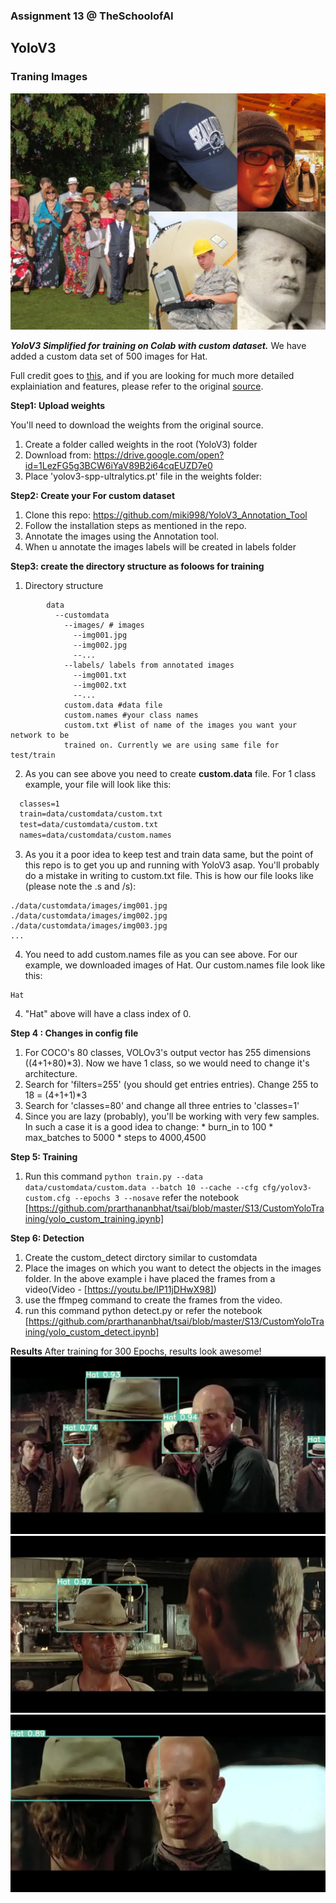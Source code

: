 ### Assignment 13 @ TheSchoolofAI
## YoloV3

### Traning Images
![alt text](https://github.com/prarthananbhat/tsai/blob/master/S13/CustomYoloTraining/train_images_sample%20(1).jpg?raw=true")


***YoloV3 Simplified for training on Colab with custom dataset.***
We have added a custom data set of 500 images for Hat. 

Full credit goes to [this](https://github.com/ultralytics/yolov3), and if you are looking for much more detailed explainiation and features, please refer to the original [source](https://github.com/ultralytics/yolov3). 

**Step1: Upload weights**

You'll need to download the weights from the original source. 
   1. Create a folder called weights in the root (YoloV3) folder
   1. Download from: https://drive.google.com/open?id=1LezFG5g3BCW6iYaV89B2i64cqEUZD7e0
   1. Place 'yolov3-spp-ultralytics.pt' file in the weights folder:

**Step2: Create your For custom dataset**
   1. Clone this repo: https://github.com/miki998/YoloV3_Annotation_Tool
   2. Follow the installation steps as mentioned in the repo. 
   3. Annotate the images using the Annotation tool. 
   4. When u annotate the images labels will be created in labels folder

**Step3: create the directory structure as foloows for training**
   1. Directory structure
```
        data
          --customdata
            --images/ # images
              --img001.jpg
              --img002.jpg
              --...
            --labels/ labels from annotated images
              --img001.txt
              --img002.txt
              --...
            custom.data #data file
            custom.names #your class names
            custom.txt #list of name of the images you want your network to be
            trained on. Currently we are using same file for test/train
```
  2. As you can see above you need to create **custom.data** file. For 1 class example, your file will look like this:
```2
  classes=1
  train=data/customdata/custom.txt
  test=data/customdata/custom.txt 
  names=data/customdata/custom.names
```
  3. As you it a poor idea to keep test and train data same, but the point of this repo is to get you up and running with YoloV3 asap. You'll probably do a mistake in writing to custom.txt file. This is how our file looks like (please note the .s and /s):

```
./data/customdata/images/img001.jpg
./data/customdata/images/img002.jpg
./data/customdata/images/img003.jpg
...
```
  4. You need to add custom.names file as you can see above. For our example, we downloaded images of Hat. Our custom.names file look like this:

```
Hat
```
4. "Hat" above will have a class index of 0. 

**Step 4 : Changes in config file**

   1. For COCO's 80 classes, VOLOv3's output vector has 255 dimensions ((4+1+80)*3). Now we have 1 class, so we would need to change it's architecture.
   2. Search for 'filters=255' (you should get entries entries). Change 255 to 18 = (4+1+1)*3
   3. Search for 'classes=80' and change all three entries to 'classes=1'
   4. Since you are lazy (probably), you'll be working with very few samples. In such a case it is a good idea to change:
     * burn_in to 100
     * max_batches to 5000
     * steps to 4000,4500

**Step 5: Training**

   1. Run this command `python train.py --data data/customdata/custom.data --batch 10 --cache --cfg cfg/yolov3-custom.cfg --epochs 3 --nosave`
   refer the notebook [https://github.com/prarthananbhat/tsai/blob/master/S13/CustomYoloTraining/yolo_custom_training.ipynb]

**Step 6: Detection**

   1. Create the custom_detect dirctory similar to customdata
   2. Place the images on which you want to detect the objects in the images folder. In the above example i have placed the frames from a video(Video - [https://youtu.be/IP11jDHwX98])
   3. use the ffmpeg command to create the frames from the video.
   4. run this command python detect.py or refer the notebook [https://github.com/prarthananbhat/tsai/blob/master/S13/CustomYoloTraining/yolo_custom_detect.ipynb]

**Results**
After training for 300 Epochs, results look awesome!
![alt text](https://github.com/prarthananbhat/tsai/blob/master/S13/CustomYoloTraining/YoloV3/output/image-000795.jpg?raw=true)
![alt text](https://github.com/prarthananbhat/tsai/blob/master/S13/CustomYoloTraining/YoloV3/output/image-000500.jpg?raw=true)
![alt text](https://github.com/prarthananbhat/tsai/blob/master/S13/CustomYoloTraining/YoloV3/output/image-000580.jpg?raw=true)



